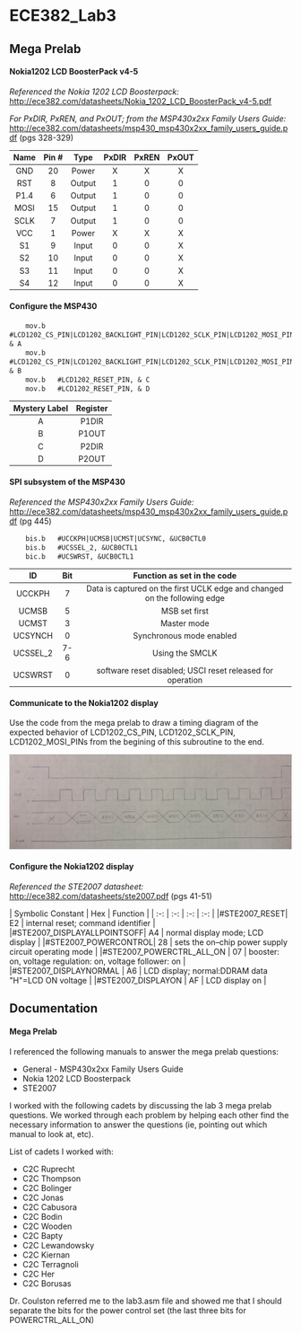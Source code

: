 ECE382_Lab3
===========

## Mega Prelab
#### Nokia1202  LCD BoosterPack v4-5
*Referenced the Nokia 1202 LCD Boosterpack:* http://ece382.com/datasheets/Nokia_1202_LCD_BoosterPack_v4-5.pdf

*For PxDIR, PxREN, and PxOUT; from the MSP430x2xx Family Users Guide:* http://ece382.com/datasheets/msp430_msp430x2xx_family_users_guide.pdf (pgs 328-329)

| Name | Pin # | Type | PxDIR| PxREN | PxOUT |
|:-: | :-: | :-: | :-: | :-: | :-: |
|GND | 20 | Power | X | X | X  |
| RST | 8 | Output | 1 | 0 | 0 |
| P1.4 | 6 | Output | 1 | 0 | 0 |   
| MOSI| 15 | Output | 1 | 0 | 0 |   
| SCLK | 7 | Output | 1 | 0 | 0 |   
| VCC | 1 | Power | X | X | X |  
| S1 | 9 | Input | 0 | 0 | X | 
| S2 | 10 | Input | 0 | 0 | X | 
| S3 | 11 | Input | 0 | 0 | X | 
| S4 | 12 | Input | 0 | 0 | X | 

#### Configure the MSP430
```
	mov.b	#LCD1202_CS_PIN|LCD1202_BACKLIGHT_PIN|LCD1202_SCLK_PIN|LCD1202_MOSI_PIN, & A
	mov.b	#LCD1202_CS_PIN|LCD1202_BACKLIGHT_PIN|LCD1202_SCLK_PIN|LCD1202_MOSI_PIN, & B
	mov.b	#LCD1202_RESET_PIN, & C
	mov.b	#LCD1202_RESET_PIN, & D
```
| Mystery Label | Register|
|:-: |:-: |
| A| P1DIR |
| B | P1OUT |
| C | P2DIR |
| D | P2OUT |

#### SPI subsystem of the MSP430

*Referenced the MSP430x2xx Family Users Guide:* http://ece382.com/datasheets/msp430_msp430x2xx_family_users_guide.pdf (pg 445)

```
	bis.b	#UCCKPH|UCMSB|UCMST|UCSYNC, &UCB0CTL0
	bis.b	#UCSSEL_2, &UCB0CTL1
	bic.b	#UCSWRST, &UCB0CTL1
```

| ID | Bit  | Function as set in the code |
|:-:|:-:|:-:|
| UCCKPH | 7 | Data is captured on the first UCLK edge and changed on the following edge |
| UCMSB | 5 | MSB set first |
| UCMST | 3 | Master mode |
| UCSYNCH | 0 | Synchronous mode enabled |
| UCSSEL_2 | 7-6 | Using the SMCLK |
| UCSWRST| 0 | software reset disabled; USCI reset released for operation |

#### Communicate to the Nokia1202 display
Use the code from the mega prelab to draw a timing diagram of the expected behavior of LCD1202_CS_PIN, LCD1202_SCLK_PIN, LCD1202_MOSI_PINs from the begining of this subroutine to the end.

![alt test](https://github.com/sabinpark/ECE382_Lab3/blob/master/images/timing_diagram.jpg "Mega Pre Lab Timing Diagram")

#### Configure the Nokia1202 display
*Referenced the STE2007 datasheet:* http://ece382.com/datasheets/ste2007.pdf (pgs 41-51)

| Symbolic Constant | Hex | Function |
| :-: | :-: | :-: | :-: |
|#STE2007_RESET| E2 | internal reset; command identifier |
|#STE2007_DISPLAYALLPOINTSOFF| A4 | normal display mode; LCD display |
|#STE2007_POWERCONTROL| 28 | sets the on–chip power supply circuit operating mode |
|#STE2007_POWERCTRL_ALL_ON | 07 | booster: on, voltage regulation: on, voltage follower: on |
|#STE2007_DISPLAYNORMAL | A6 | LCD display; normal:DDRAM data "H"=LCD ON voltage |
|#STE2007_DISPLAYON | AF | LCD display on |


## Documentation

#### Mega Prelab
I referenced the following manuals to answer the mega prelab questions:
* General - MSP430x2xx Family Users Guide
* Nokia 1202 LCD Boosterpack
* STE2007

I worked with the following cadets by discussing the lab 3 mega prelab questions. We worked through each problem by helping each other find the necessary information to answer the questions (ie, pointing out which manual to look at, etc). 

List of cadets I worked with:
* C2C Ruprecht
* C2C Thompson
* C2C Bolinger
* C2C Jonas
* C2C Cabusora
* C2C Bodin
* C2C Wooden
* C2C Bapty
* C2C Lewandowsky
* C2C Kiernan
* C2C Terragnoli
* C2C Her
* C2C Borusas

Dr. Coulston referred me to the lab3.asm file and showed me that I should separate the bits for the power control set (the last three bits for POWERCTRL_ALL_ON)
